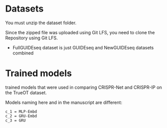 # Datasets
You must unzip the dataset folder.

Since the zipped file was uploaded using Git LFS, you need to clone the Repository using Git LFS.

- FullGUIDEseq dataset is just GUIDEseq and NewGUIDEseq datasets combined

# Trained models
trained models that were used in comparing CRISPR-Net and CRISPR-IP on the TrueOT dataset.

Models naming here and in the manuscript are different:
```
c_1 = MLP-Embd
c_2 = GRU-Embd
c_3 = GRU
```